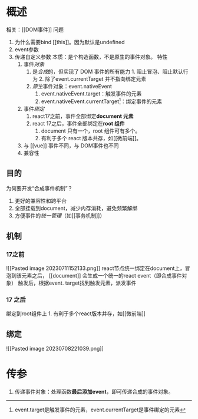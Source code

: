 # 概述
相关：[[DOM事件]] 
问题
1. 为什么需要bind [[this]]。因为默认是undefined
2. event参数
3. 传递自定义参数
本质：是个构造函数，不是原生的事件对象。
特性
	1. 事件*对象*
		1. 是*合成*的，但实现了 DOM 事件的所有能力
				1. 阻止冒泡、阻止默认行为 
				2. 除了event.currentTarget 并不指向绑定元素
		2. *原生*事件对象：event.nativeEvent
			1. event.nativeEvent.target：触发事件的元素
			2. event.nativeEvent.currentTarget[^1]：绑定事件的元素
	2. 事件*绑定* 
		1. react17之前，事件全部绑定**document 元素** 
		2. react 17之后，事件全部绑定在**root 组件** 
			1. document 只有一个，root 组件可有多个。
			2. 有利于多个 react 版本共存，如[[微前端]]。
	3. 与 [[vue]] 事件不同，与 DOM事件也不同
	4. 兼容性
## 目的
为何要开发“合成事件机制”？
1. 更好的兼容性和跨平台
2. 全部挂载到document，减少内存消耗，避免频繁解绑
3. 方便事件的*统一管理*（如[[事务机制]]）
## 机制
### 17之前
![[Pasted image 20230711152133.png]] 
react节点统一绑定在document上，冒泡到该元素之后，
[[document]] 会生成一个统一的react event（即合成事件对象）
触发后，根据event. target找到触发元素，派发事件
### 17 之后
绑定到root组件上
	1. 有利于多个react版本并存，如[[微前端]] 

## 绑定
![[Pasted image 20230708221039.png]]

# 传参
1. 传递事件对象：处理函数**最后添加event**，即可传递合成的事件对象。


[^1]: event.target是触发事件的元素，event.currentTarget是事件绑定的元素